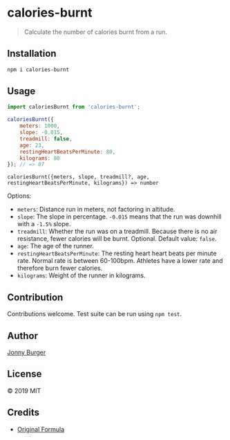 # calories-burnt

> Calculate the number of calories burnt from a run.

## Installation

```sh
npm i calories-burnt
```

## Usage

```js
import caloriesBurnt from 'calories-burnt';

caloriesBurnt({
    meters: 1000,
    slope: -0.015,
    treadmill: false,
    age: 23,
    restingHeartBeatsPerMinute: 80,
    kilograms: 80
}); // => 87

```

`caloriesBurnt({meters, slope, treadmill?, age, restingHeartBeatsPerMinute, kilograms}) => number`

Options:
 - `meters`: Distance run in meters, not factoring in altitude.
 - `slope`: The slope in percentage. `-0.015` means that the run was downhill with a `-1.5%` slope.
 - `treadmill`: Whether the run was on a treadmill. Because there is no air resistance, fewer calories will be burnt. Optional. Default value: `false`.
 - `age`:  The age of the runner.
 - `restingHeartBeatsPerMinute`: The resting heart heart beats per minute rate. Normal rate is between 60-100bpm. Athletes have a lower rate and therefore burn fewer calories. 
 - `kilograms`: Weight of the runner in kilograms.

## Contribution

Contributions welcome. Test suite can be run using `npm test`.

## Author
[Jonny Burger](https://jonny.io)

## License
© 2019 MIT

## Credits

- [Original Formula](http://www.shapesense.com/fitness-exercise/calculators/running-calorie-burn-calculator.shtml)
